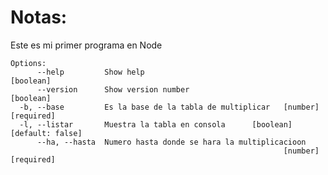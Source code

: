 # Notas:
Este es mi primer programa en Node

```
Options:
      --help         Show help                                         [boolean]
      --version      Show version number                               [boolean]
  -b, --base         Es la base de la tabla de multiplicar   [number] [required]
  -l, --listar       Muestra la tabla en consola      [boolean] [default: false]
      --ha, --hasta  Numero hasta donde se hara la multiplicacioon
                                                             [number] [required]
```                                                             